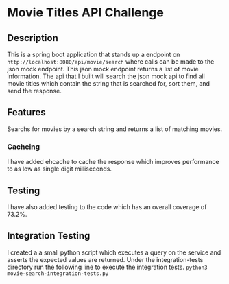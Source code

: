 # Movie Titles API Challenge

## Description

This is a spring boot application that stands up a endpoint on `http://localhost:8080/api/movie/search` where calls can be made to the json mock endpoint.  This json mock endpoint returns a list of movie information.  The api that I built will search the json mock api to find all movie titles which contain the string that is searched for, sort them, and send the response.

## Features
Searchs for movies by a search string and returns a list of matching movies.

### Cacheing
I have added ehcache to cache the response which improves performance to as low as single digit milliseconds.

## Testing
I have also added testing to the code which has an overall coverage of 73.2%.

## Integration Testing
I created a a small python script which executes a query on the service and asserts the expected values are returned.
Under the integration-tests directory run the following line to execute the integration tests.
`python3 movie-search-integration-tests.py`

